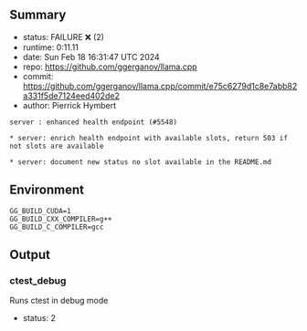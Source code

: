 ## Summary

- status:  FAILURE ❌ (2)
- runtime: 0:11.11
- date:    Sun Feb 18 16:31:47 UTC 2024
- repo:    https://github.com/ggerganov/llama.cpp
- commit:  https://github.com/ggerganov/llama.cpp/commit/e75c6279d1c8e7abb82a331f5de7124eed402de2
- author:  Pierrick Hymbert
```
server : enhanced health endpoint (#5548)

* server: enrich health endpoint with available slots, return 503 if not slots are available

* server: document new status no slot available in the README.md
```

## Environment

```
GG_BUILD_CUDA=1
GG_BUILD_CXX_COMPILER=g++
GG_BUILD_C_COMPILER=gcc
```

## Output

### ctest_debug

Runs ctest in debug mode
- status: 2
```

```

